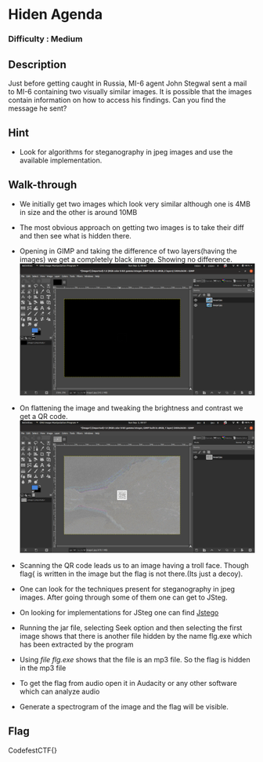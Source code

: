 # Hiden Agenda

### Difficulty : Medium

## Description
Just before getting caught in Russia, MI-6 agent John Stegwal sent a mail to MI-6 containing two visually similar images. It is possible that the images contain information on how to access his findings. Can you find the message he sent?

## Hint
- Look for algorithms for steganography in jpeg images and use the available implementation.

## Walk-through
- We initially get two images which look very similar although one is 4MB in size and the other is around 10MB
- The most obvious approach on getting two images is to take their diff and then see what is hidden there.
- Opening in GIMP and taking the difference of two layers(having the images) we get a completely black image. Showing no difference.
![gimp](https://github.com/cb1711/CodefestCTF_2018/blob/master/Screenshot%20from%202018-09-02%2000-44-30.png)

- On flattening the image and tweaking the brightness and contrast we get a QR code.
![QRcode](https://github.com/cb1711/CodefestCTF_2018/blob/master/Screenshot%20from%202018-09-02%2000-57-12.png)

- Scanning the QR code leads us to an image having a troll  face. Though flag{ is written in the image but the flag is not there.(Its just a decoy).

- One can look for the techniques present for steganography in jpeg images. After going through some of them one can get to JSteg.
- On looking for implementations for JSteg one can find [Jstego](https://sourceforge.net/projects/jstego/)
- Running the jar file, selecting Seek option and then selecting the first image shows that there is another file hidden by the name flg.exe which has been extracted by the program
- Using *file flg.exe* shows that the file is an mp3 file. So the flag is hidden in the mp3 file
- To get the flag from audio open it in Audacity or any other software which can analyze audio
- Generate a spectrogram of the image and the flag will be visible.

## Flag
CodefestCTF{}

